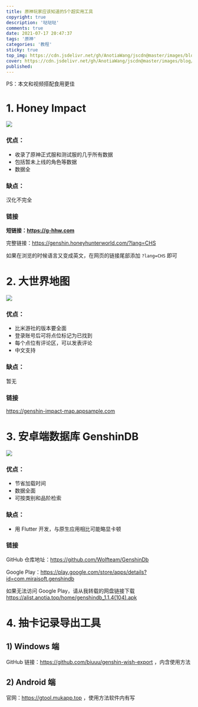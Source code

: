```yaml
---
title: 原神玩家应该知道的5个超实用工具
copyright: true
description: '哒哒哒'
comments: true
date: 2021-07-17 20:47:37
tags: '原神'
categories: '教程'
sticky: true
top_img: https://cdn.jsdelivr.net/gh/AnotiaWang/jscdn@master/images/blog/Genshin-Tools/genshin-2.0.webp
cover: https://cdn.jsdelivr.net/gh/AnotiaWang/jscdn@master/images/blog/Genshin-Tools/genshin-2.0.webp
published:
---
```


 PS：本文和视频搭配食用更佳
# 1. Honey Impact

![](https://cdn.jsdelivr.net/gh/AnotiaWang/jscdn@master/images/blog/Genshin-Tools/honey-impact.png)

### 优点：

- 收录了原神正式服和测试服的几乎所有数据
- 包括暂未上线的角色等数据
- 数据全

### 缺点：

汉化不完全

### 链接

**短链接：https://g-hhw.com**

完整链接：https://genshin.honeyhunterworld.com/?lang=CHS

如果在浏览的时候语言又变成英文，在网页的链接尾部添加 `?lang=CHS` 即可

# 2. 大世界地图

![](https://cdn.jsdelivr.net/gh/AnotiaWang/jscdn@master/images/blog/Genshin-Tools/BigMap.png)

### 优点：

- 比米游社的版本要全面
- 登录账号后可将点位标记为已找到
- 每个点位有评论区，可以发表评论
- 中文支持

### 缺点：

暂无

### 链接

https://genshin-impact-map.appsample.com

# 3. 安卓端数据库 GenshinDB

![](https://cdn.jsdelivr.net/gh/AnotiaWang/jscdn@master/images/blog/Genshin-Tools/genshindb.png)

### 优点：

- 节省加载时间
- 数据全面
- 可按类别和品阶检索

### 缺点：

- 用 Flutter 开发，与原生应用相比可能略显卡顿

### 链接

GitHub 仓库地址：https://github.com/Wolfteam/GenshinDb

Google Play：https://play.google.com/store/apps/details?id=com.miraisoft.genshindb

如果无法访问 Google Play，请从我转载的网盘链接下载 https://alist.anotia.top/home/genshindb_1.1.4(104).apk

# 4. 抽卡记录导出工具

## 1) Windows 端

GitHub 链接：https://github.com/biuuu/genshin-wish-export ，内含使用方法

## 2) Android 端

官网：https://gtool.mukapp.top ，使用方法软件内有写
